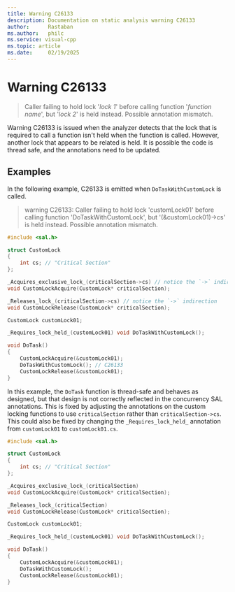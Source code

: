 ```yaml
---
title: Warning C26133
description: Documentation on static analysis warning C26133
author:      Rastaban
ms.author:   philc
ms.service: visual-cpp
ms.topic: article
ms.date:     02/19/2025
---
```

# Warning C26133

> Caller failing to hold lock '*lock 1*' before calling function '*function name*', but '*lock 2*' is held instead. Possible annotation mismatch.

Warning C26133 is issued when the analyzer detects that the lock that is required to call a function isn't held when the function is called. However, another lock that appears to be related is held. It is possible the code is thread safe, and the annotations need to be updated.

## Examples

In the following example, C26133 is emitted when `DoTaskWithCustomLock` is called.

>  warning C26133: Caller failing to hold lock 'customLock01' before calling function 'DoTaskWithCustomLock', but '(&customLock01)->cs' is held instead. Possible annotation mismatch.

```cpp
#include <sal.h>

struct CustomLock
{
    int cs; // "Critical Section"
};

_Acquires_exclusive_lock_(criticalSection->cs) // notice the `->` indirection
void CustomLockAcquire(CustomLock* criticalSection);

_Releases_lock_(criticalSection->cs) // notice the `->` indirection
void CustomLockRelease(CustomLock* criticalSection);

CustomLock customLock01;

_Requires_lock_held_(customLock01) void DoTaskWithCustomLock();

void DoTask()
{
    CustomLockAcquire(&customLock01);
    DoTaskWithCustomLock(); // C26133
    CustomLockRelease(&customLock01);
}
```

In this example, the `DoTask` function is thread-safe and behaves as designed, but that design is not correctly reflected in the concurrency SAL annotations. This is fixed by adjusting the annotations on the custom locking functions to use `criticalSection` rather than `criticalSection->cs`. This could also be fixed by changing the `_Requires_lock_held_` annotation from `customLock01` to `customLock01.cs`.

```cpp
#include <sal.h>

struct CustomLock
{
    int cs; // "Critical Section"
};

_Acquires_exclusive_lock_(criticalSection)
void CustomLockAcquire(CustomLock* criticalSection);

_Releases_lock_(criticalSection)
void CustomLockRelease(CustomLock* criticalSection);

CustomLock customLock01;

_Requires_lock_held_(customLock01) void DoTaskWithCustomLock();

void DoTask()
{
    CustomLockAcquire(&customLock01);
    DoTaskWithCustomLock();
    CustomLockRelease(&customLock01);
}
```
